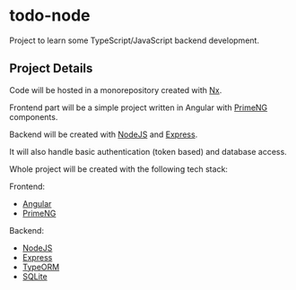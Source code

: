# todo-node
Project to learn some TypeScript/JavaScript backend development.

## Project Details
Code will be hosted in a monorepository created with [Nx](https://nx.dev/).

Frontend part will be a simple project written in Angular with [PrimeNG](https://www.primefaces.org/primeng/) components.

Backend will be created with [NodeJS](https://nodejs.org/en/) and [Express](https://expressjs.com/).

It will also handle basic authentication (token based) and database access.

Whole project will be created with the following tech stack:

Frontend:
- [Angular](https://angular.io/) 
- [PrimeNG](https://www.primefaces.org/primeng/)

Backend:
- [NodeJS](https://nodejs.org/en/)
- [Express](https://expressjs.com/)
- [TypeORM](https://github.com/typeorm/typeorm)
- [SQLite](https://www.sqlite.org/index.html)
